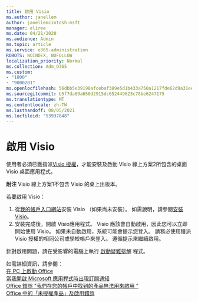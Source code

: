 ```yaml
---
title: 啟用 Visio
ms.author: janellem
author: janellemcintosh-msft
manager: eliree
ms.date: 04/21/2020
ms.audience: Admin
ms.topic: article
ms.service: o365-administration
ROBOTS: NOINDEX, NOFOLLOW
localization_priority: Normal
ms.collection: Adm_O365
ms.custom:
- "1800"
- "9000201"
ms.openlocfilehash: 56dbb5e39198afcebaf389e5d1b433a750a1217fde62d9a31eea15ae80a2b866
ms.sourcegitcommit: b5f7da89a650d2915dc652449623c78be6247175
ms.translationtype: MT
ms.contentlocale: zh-TW
ms.lasthandoff: 08/05/2021
ms.locfileid: "53937848"
---
```

# <a name="activate-visio"></a>啟用 Visio

使用者必須已獲指派[Visio 授權](https://docs.microsoft.com/microsoft-365/admin/add-users/add-users)，才能安裝及啟動 Visio 線上方案2所包含的桌面 Visio 桌面應用程式。

**附注** Visio 線上方案1不包含 Visio 的桌上出版本。

若要啟用 Visio：

1. 從[我的帳戶入口網站](https://portal.office.com/account#installs)安裝 Visio （如果尚未安裝）。 如需說明，請參閱[安裝 Visio](https://support.office.com/article/f98f21e3-aa02-4827-9167-ddab5b025710?wt.mc_id=OfficeAdm_ClientDIA_Alchemy1800)。
2. 安裝完成後，開啟 Visio應用程式。 Visio 應該會自動啟用，因此您可以立即開始使用 Visio。 如果未自動啟用，系統可能會提示您登入。 請務必使用獲派 Visio 授權的相同公司或學校帳戶來登入。 遵循提示來繼續啟用。 

針對啟用問題，請在受影響的電腦上執行 [啟動疑難排解](https://aka.ms/SARA-OfficeActivation-Alchemy) 程式。

如需詳細資訊，請參閱：<br>
[在 PC 上啟動 Office](https://support.office.com/article/5bd38f38-db92-448b-a982-ad170b1e187e?wt.mc_id=OfficeAdm_ClientDIA_Alchemy1800)<br>
[當我開啟 Microsoft 應用程式時出現訂閱通知](https://support.office.com/article/4cabe32c-f594-4c0e-9191-3d3ade10cceb?wt.mc_id=OfficeAdm_ClientDIA_Alchemy1800)<br>
[Office 錯誤 "我們在您的帳戶中找到的產品無法用來啟用 <app> "](https://support.office.com/article/c9f9a0b3-5aae-4131-8077-21e6a59f141e?wt.mc_id=OfficeAdm_ClientDIA_Alchemy1800)<br>
[Office 中的「未授權產品」及啟用錯誤](https://support.office.com/article/0d23d3c0-c19c-4b2f-9845-5344fedc4380?wt.mc_id=OfficeAdm_ClientDIA_Alchemy1800)